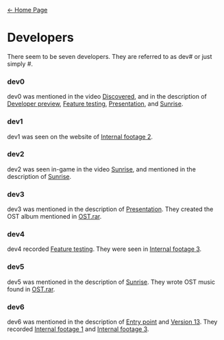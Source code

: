 [← Home Page](../README.md)

# Developers
There seem to be seven developers.
They are referred to as dev# or just simply #.

### dev0
dev0 was mentioned in the video [Discovered](), and in the description of [Developer preview](), [Feature testing](), [Presentation](), and [Sunrise]().

### dev1
dev1 was seen on the website of [Internal footage 2]().

### dev2
dev2 was seen in-game in the video [Sunrise](), and mentioned in the description of [Sunrise]().

### dev3
dev3 was mentioned in the description of [Presentation]().
They created the OST album mentioned in [OST.rar]().

### dev4
dev4 recorded [Feature testing]().
They were seen in [Internal footage 3]().

### dev5
dev5 was mentioned in the description of [Sunrise]().
They wrote OST music found in [OST.rar]().

### dev6
dev6 was mentioned in the description of [Entry point]() and [Version 13]().
They recorded [Internal footage 1]() and [Internal footage 3]().